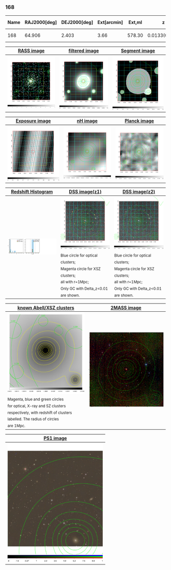 <div STYLE="page-break-after: always;"></div>

### 168

|Name|RAJ2000[deg]|DEJ2000[deg] |Ext[arcmin]| Ext,ml | z | z_src| C|GC(XSZ,Delta_z<0.01)| GC(OPT,Delta_z<0.01)|GC| R_sig[arcmin] | R500[arcmin] | R500[Mpc]| CRsig[c/s] | CR500[c/s] |L500[1E44 erg/s]|F500[1E-12 erg/s/cm^2]| M500[1E14 Msun]|Tx[keV]|Cnt_sig|Beta|Rc[arcmin]|Comment|Alias|
|---|---|---|---|---|---|------|---|--------|---------|----------|---|---|---|---|---|---|---|---|---|---|---|---|---|---|
|168| 64.906| 2.403| 3.66| 578.30| 0.0133(0.005)| z1, z_xsz| B| MCXC| N| MCXC, N| 30.205| 39.209| 0.639| 1.748(0.122)| 1.839(0.128)| 0.110(0.004)| 27.724(0.991)| 0.75(0.01)| 1.80(0.02)| 516.6| 0.657(-0.019+0.021)| 4.088(-0.302+0.330)| -| k454|

|[RASS image](../image/168/168_img.pdf)|[filtered image](../image/168/168_fil.pdf)|[Segment image](../image/168/168_seg.pdf)|
|-------------------|--------------------|-------------------|
| <img src="../image/168/168_img.png" width="300">  | <img src="../image/168/168_fil.png" width="300">   | <img src="../image/168/168_seg.png" width="300">  |

|[Exposure image](../image/168/168_mex.pdf)| [nH image](../image/168/168_nh.pdf)| [Planck image](../image/168/168_p.pdf)|
|-------------------|--------------------|-------------------|
|<img src="../image/168/168_mex.png" width="300">   | <img src="../image/168/168_nh.png" width="300">    | <img src="../image/168/168_p.png" width="300"> |

|[Redshift Histogram](../image/168/168_zg.pdf) | [DSS image(z1)](../image/168/168_dss_z1.pdf)      |  [DSS image(z2)](../image/168/168_dss_z2.pdf)    |
|-------------------|--------------------|-------------------|
|<img src="../image/168/168_zg.png" width="300"> |<img src="../image/168/168_dss_z1.png" width="300"> <sub><br>Blue circle for optical clusters; <br>Magenta circle for XSZ clusters; <br>all with r=1Mpc; <br>Only GC with Delta_z<0.01 are shown. </sub>| <img src="../image/168/168_dss_z2.png" width="300"><sub><br>Blue circle for optical clusters; <br>Magenta circle for XSZ clusters; <br>all with r=1Mpc; <br>Only GC with Delta_z<0.01 are shown. </sub> |

|[known Abell/XSZ clusters](../image/168/168_gc.pdf) | [2MASS image](../image/168/168_2mass.pdf)      |
|-------------------|-------------------|
|<img src=../image/168/168_gc.png width="300"> <br><sub>Magenta, blue and green circles <br>for optical, X-ray and SZ clusters <br>respectively, with redshift of clusters <br>labelled. The radius of circles <br>are 1Mpc.</sub>|<img src="../image/168/168_2mass.png" width="300">  |

|[PS1 image](../image/168/168_ps1.pdf)            |
|-------------------|
| <img src="../image/168/168_ps1.pdf" width="300">  |
